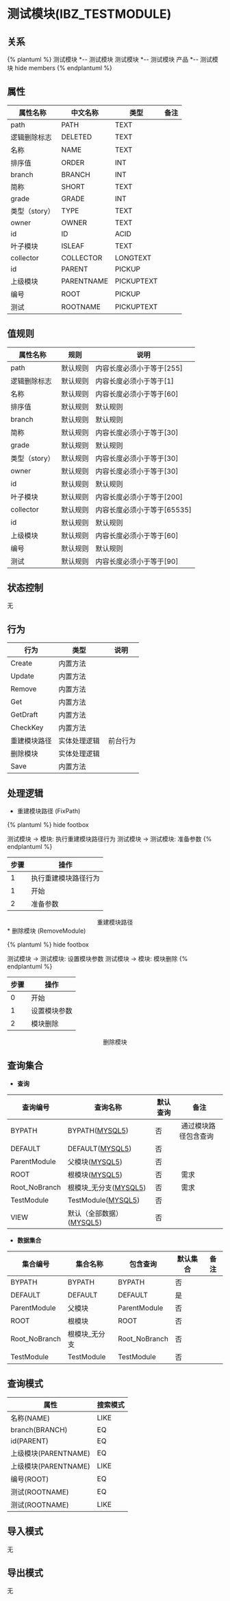 # 测试模块(IBZ_TESTMODULE)

  

## 关系
{% plantuml %}
测试模块 *-- 测试模块 
测试模块 *-- 测试模块 
产品 *-- 测试模块 
hide members
{% endplantuml %}

## 属性

| 属性名称        |    中文名称    | 类型     |  备注  |
| --------   |------------| -----   |  -------- | 
|path|PATH|TEXT|&nbsp;|
|逻辑删除标志|DELETED|TEXT|&nbsp;|
|名称|NAME|TEXT|&nbsp;|
|排序值|ORDER|INT|&nbsp;|
|branch|BRANCH|INT|&nbsp;|
|简称|SHORT|TEXT|&nbsp;|
|grade|GRADE|INT|&nbsp;|
|类型（story）|TYPE|TEXT|&nbsp;|
|owner|OWNER|TEXT|&nbsp;|
|id|ID|ACID|&nbsp;|
|叶子模块|ISLEAF|TEXT|&nbsp;|
|collector|COLLECTOR|LONGTEXT|&nbsp;|
|id|PARENT|PICKUP|&nbsp;|
|上级模块|PARENTNAME|PICKUPTEXT|&nbsp;|
|编号|ROOT|PICKUP|&nbsp;|
|测试|ROOTNAME|PICKUPTEXT|&nbsp;|

## 值规则
| 属性名称    | 规则    |  说明  |
| --------   |------------| ----- | 
|path|默认规则|内容长度必须小于等于[255]|
|逻辑删除标志|默认规则|内容长度必须小于等于[1]|
|名称|默认规则|内容长度必须小于等于[60]|
|排序值|默认规则|默认规则|
|branch|默认规则|默认规则|
|简称|默认规则|内容长度必须小于等于[30]|
|grade|默认规则|默认规则|
|类型（story）|默认规则|内容长度必须小于等于[30]|
|owner|默认规则|内容长度必须小于等于[30]|
|id|默认规则|默认规则|
|叶子模块|默认规则|内容长度必须小于等于[200]|
|collector|默认规则|内容长度必须小于等于[65535]|
|id|默认规则|默认规则|
|上级模块|默认规则|内容长度必须小于等于[60]|
|编号|默认规则|默认规则|
|测试|默认规则|内容长度必须小于等于[90]|

## 状态控制

无


## 行为
| 行为    | 类型    |  说明  |
| --------   |------------| ----- | 
|Create|内置方法|&nbsp;|
|Update|内置方法|&nbsp;|
|Remove|内置方法|&nbsp;|
|Get|内置方法|&nbsp;|
|GetDraft|内置方法|&nbsp;|
|CheckKey|内置方法|&nbsp;|
|重建模块路径|实体处理逻辑|&nbsp;前台行为|
|删除模块|实体处理逻辑|&nbsp;|
|Save|内置方法|&nbsp;|

## 处理逻辑
* 重建模块路径 (FixPath)
  
   

{% plantuml %}
hide footbox

测试模块 -> 模块: 执行重建模块路径行为
测试模块 -> 测试模块: 准备参数
{% endplantuml %}

| 步骤       | 操作        |
| --------   | --------   |
|1|执行重建模块路径行为 |
|1|开始 | 
|2|准备参数 |
<center>重建模块路径</center>
* 删除模块 (RemoveModule)
  
   

{% plantuml %}
hide footbox

测试模块 -> 测试模块: 设置模块参数
测试模块 -> 模块: 模块删除
{% endplantuml %}

| 步骤       | 操作        |
| --------   | --------   |
|0|开始 | 
|1|设置模块参数 |
|2|模块删除 |
<center>删除模块</center>

## 查询集合

* **查询**

| 查询编号 | 查询名称       | 默认查询 |   备注|
| --------  | --------   | --------   | ----- |
|BYPATH|BYPATH([MYSQL5](../../appendix/query_MYSQL5.md#TestModule_ByPath))|否|&nbsp;通过模块路径包含查询|
|DEFAULT|DEFAULT([MYSQL5](../../appendix/query_MYSQL5.md#TestModule_Default))|否|&nbsp;|
|ParentModule|父模块([MYSQL5](../../appendix/query_MYSQL5.md#TestModule_ParentModule))|否|&nbsp;|
|ROOT|根模块([MYSQL5](../../appendix/query_MYSQL5.md#TestModule_Root))|否|&nbsp;需求|
|Root_NoBranch|根模块_无分支([MYSQL5](../../appendix/query_MYSQL5.md#TestModule_Root_NoBranch))|否|&nbsp;需求|
|TestModule|TestModule([MYSQL5](../../appendix/query_MYSQL5.md#TestModule_TestModule))|否|&nbsp;|
|VIEW|默认（全部数据）([MYSQL5](../../appendix/query_MYSQL5.md#TestModule_View))|否|&nbsp;|

* **数据集合**

| 集合编号 | 集合名称   |  包含查询  | 默认集合 |   备注|
| --------  | --------   | -------- | --------   | ----- |
|BYPATH|BYPATH|BYPATH|否|&nbsp;|
|DEFAULT|DEFAULT|DEFAULT|是|&nbsp;|
|ParentModule|父模块|ParentModule|否|&nbsp;|
|ROOT|根模块|ROOT|否|&nbsp;|
|Root_NoBranch|根模块_无分支|Root_NoBranch|否|&nbsp;|
|TestModule|TestModule|TestModule|否|&nbsp;|

## 查询模式
| 属性      |    搜索模式     |
| --------   |------------|
|名称(NAME)|LIKE|
|branch(BRANCH)|EQ|
|id(PARENT)|EQ|
|上级模块(PARENTNAME)|EQ|
|上级模块(PARENTNAME)|LIKE|
|编号(ROOT)|EQ|
|测试(ROOTNAME)|EQ|
|测试(ROOTNAME)|LIKE|

## 导入模式
无


## 导出模式
无
